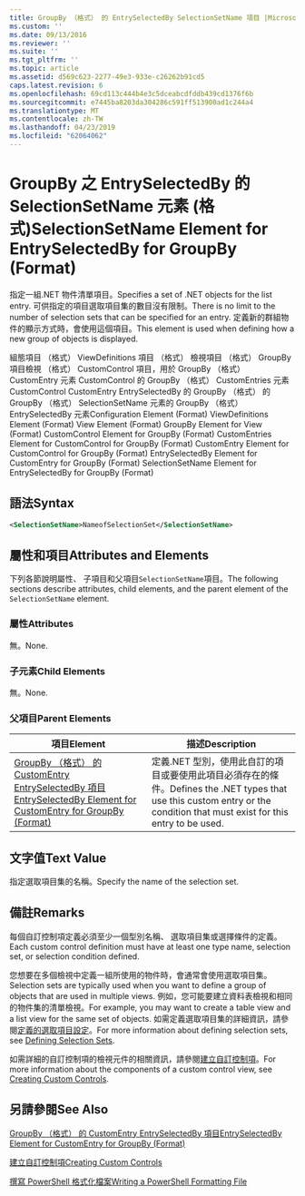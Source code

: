 ```yaml
---
title: GroupBy （格式） 的 EntrySelectedBy SelectionSetName 項目 |Microsoft Docs
ms.custom: ''
ms.date: 09/13/2016
ms.reviewer: ''
ms.suite: ''
ms.tgt_pltfrm: ''
ms.topic: article
ms.assetid: d569c623-2277-49e3-933e-c26262b91cd5
caps.latest.revision: 6
ms.openlocfilehash: 69cd113c444b4e3c5dceabcdfddb439cd1376f6b
ms.sourcegitcommit: e7445ba8203da304286c591ff513900ad1c244a4
ms.translationtype: MT
ms.contentlocale: zh-TW
ms.lasthandoff: 04/23/2019
ms.locfileid: "62064062"
---
```

# <a name="selectionsetname-element-for-entryselectedby-for-groupby-format"></a><span data-ttu-id="c14fd-102">GroupBy 之 EntrySelectedBy 的 SelectionSetName 元素 (格式)</span><span class="sxs-lookup"><span data-stu-id="c14fd-102">SelectionSetName Element for EntrySelectedBy for GroupBy (Format)</span></span>

<span data-ttu-id="c14fd-103">指定一組.NET 物件清單項目。</span><span class="sxs-lookup"><span data-stu-id="c14fd-103">Specifies a set of .NET objects for the list entry.</span></span> <span data-ttu-id="c14fd-104">可供指定的項目選取項目集的數目沒有限制。</span><span class="sxs-lookup"><span data-stu-id="c14fd-104">There is no limit to the number of selection sets that can be specified for an entry.</span></span> <span data-ttu-id="c14fd-105">定義新的群組物件的顯示方式時，會使用這個項目。</span><span class="sxs-lookup"><span data-stu-id="c14fd-105">This element is used when defining how a new group of objects is displayed.</span></span>

<span data-ttu-id="c14fd-106">組態項目 （格式） ViewDefinitions 項目 （格式） 檢視項目 （格式） GroupBy 項目檢視 （格式） CustomControl 項目，用於 GroupBy （格式） CustomEntry 元素 CustomControl 的 GroupBy （格式） CustomEntries 元素CustomControl CustomEntry EntrySelectedBy 的 GroupBy （格式） 的 GroupBy （格式） SelectionSetName 元素的 GroupBy （格式） EntrySelectedBy 元素</span><span class="sxs-lookup"><span data-stu-id="c14fd-106">Configuration Element (Format) ViewDefinitions Element (Format) View Element (Format) GroupBy Element for View (Format) CustomControl Element for GroupBy (Format) CustomEntries Element for CustomControl for GroupBy (Format) CustomEntry Element for CustomControl for GroupBy (Format) EntrySelectedBy Element for CustomEntry for GroupBy (Format) SelectionSetName Element for EntrySelectedBy for GroupBy (Format)</span></span>

## <a name="syntax"></a><span data-ttu-id="c14fd-107">語法</span><span class="sxs-lookup"><span data-stu-id="c14fd-107">Syntax</span></span>

```xml
<SelectionSetName>NameofSelectionSet</SelectionSetName>
```

## <a name="attributes-and-elements"></a><span data-ttu-id="c14fd-108">屬性和項目</span><span class="sxs-lookup"><span data-stu-id="c14fd-108">Attributes and Elements</span></span>

<span data-ttu-id="c14fd-109">下列各節說明屬性、 子項目和父項目`SelectionSetName`項目。</span><span class="sxs-lookup"><span data-stu-id="c14fd-109">The following sections describe attributes, child elements, and the parent element of the `SelectionSetName` element.</span></span>

### <a name="attributes"></a><span data-ttu-id="c14fd-110">屬性</span><span class="sxs-lookup"><span data-stu-id="c14fd-110">Attributes</span></span>

<span data-ttu-id="c14fd-111">無。</span><span class="sxs-lookup"><span data-stu-id="c14fd-111">None.</span></span>

### <a name="child-elements"></a><span data-ttu-id="c14fd-112">子元素</span><span class="sxs-lookup"><span data-stu-id="c14fd-112">Child Elements</span></span>

<span data-ttu-id="c14fd-113">無。</span><span class="sxs-lookup"><span data-stu-id="c14fd-113">None.</span></span>

### <a name="parent-elements"></a><span data-ttu-id="c14fd-114">父項目</span><span class="sxs-lookup"><span data-stu-id="c14fd-114">Parent Elements</span></span>

|<span data-ttu-id="c14fd-115">項目</span><span class="sxs-lookup"><span data-stu-id="c14fd-115">Element</span></span>|<span data-ttu-id="c14fd-116">描述</span><span class="sxs-lookup"><span data-stu-id="c14fd-116">Description</span></span>|
|-------------|-----------------|
|[<span data-ttu-id="c14fd-117">GroupBy （格式） 的 CustomEntry EntrySelectedBy 項目</span><span class="sxs-lookup"><span data-stu-id="c14fd-117">EntrySelectedBy Element for CustomEntry for GroupBy (Format)</span></span>](./entryselectedby-element-for-customentry-for-groupby-format.md)|<span data-ttu-id="c14fd-118">定義.NET 型別，使用此自訂的項目或要使用此項目必須存在的條件。</span><span class="sxs-lookup"><span data-stu-id="c14fd-118">Defines the .NET types that use this custom entry or the condition that must exist for this entry to be used.</span></span>|

## <a name="text-value"></a><span data-ttu-id="c14fd-119">文字值</span><span class="sxs-lookup"><span data-stu-id="c14fd-119">Text Value</span></span>

<span data-ttu-id="c14fd-120">指定選取項目集的名稱。</span><span class="sxs-lookup"><span data-stu-id="c14fd-120">Specify the name of the selection set.</span></span>

## <a name="remarks"></a><span data-ttu-id="c14fd-121">備註</span><span class="sxs-lookup"><span data-stu-id="c14fd-121">Remarks</span></span>

<span data-ttu-id="c14fd-122">每個自訂控制項定義必須至少一個型別名稱、 選取項目集或選擇條件的定義。</span><span class="sxs-lookup"><span data-stu-id="c14fd-122">Each custom control definition must have at least one type name, selection set, or selection condition defined.</span></span>

<span data-ttu-id="c14fd-123">您想要在多個檢視中定義一組所使用的物件時，會通常會使用選取項目集。</span><span class="sxs-lookup"><span data-stu-id="c14fd-123">Selection sets are typically used when you want to define a group of objects that are used in multiple views.</span></span> <span data-ttu-id="c14fd-124">例如，您可能要建立資料表檢視和相同的物件集的清單檢視。</span><span class="sxs-lookup"><span data-stu-id="c14fd-124">For example, you may want to create a table view and a list view for the same set of objects.</span></span> <span data-ttu-id="c14fd-125">如需定義選取項目集的詳細資訊，請參閱[定義的選取項目設定](./defining-selection-sets.md)。</span><span class="sxs-lookup"><span data-stu-id="c14fd-125">For more information about defining selection sets, see [Defining Selection Sets](./defining-selection-sets.md).</span></span>

<span data-ttu-id="c14fd-126">如需詳細的自訂控制項的檢視元件的相關資訊，請參閱[建立自訂控制項](./creating-custom-controls.md)。</span><span class="sxs-lookup"><span data-stu-id="c14fd-126">For more information about the components of a custom control view, see [Creating Custom Controls](./creating-custom-controls.md).</span></span>

## <a name="see-also"></a><span data-ttu-id="c14fd-127">另請參閱</span><span class="sxs-lookup"><span data-stu-id="c14fd-127">See Also</span></span>

[<span data-ttu-id="c14fd-128">GroupBy （格式） 的 CustomEntry EntrySelectedBy 項目</span><span class="sxs-lookup"><span data-stu-id="c14fd-128">EntrySelectedBy Element for CustomEntry for GroupBy (Format)</span></span>](./entryselectedby-element-for-customentry-for-groupby-format.md)

[<span data-ttu-id="c14fd-129">建立自訂控制項</span><span class="sxs-lookup"><span data-stu-id="c14fd-129">Creating Custom Controls</span></span>](./creating-custom-controls.md)

[<span data-ttu-id="c14fd-130">撰寫 PowerShell 格式化檔案</span><span class="sxs-lookup"><span data-stu-id="c14fd-130">Writing a PowerShell Formatting File</span></span>](./writing-a-powershell-formatting-file.md)
